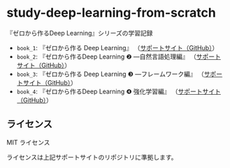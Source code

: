 # study-deep-learning-from-scratch

『ゼロから作るDeep Learning』シリーズの学習記録

- `book_1`: 『ゼロから作る Deep Learning』
（[サポートサイト（GitHub）](https://github.com/oreilly-japan/deep-learning-from-scratch)）
- `book_2`: 『ゼロから作るDeep Learning ❷ ―自然言語処理編』
（[サポートサイト（GitHub）](https://github.com/oreilly-japan/deep-learning-from-scratch-2)）
- `book_3`: 『ゼロから作る Deep Learning ❸ ―フレームワーク編』
（[サポートサイト（GitHub）](https://github.com/oreilly-japan/deep-learning-from-scratch-3)）
- `book_4`: 『ゼロから作るDeep Learning ❹ 強化学習編』
（[サポートサイト（GitHub）](https://github.com/oreilly-japan/deep-learning-from-scratch-4)）

## ライセンス

MIT ライセンス

ライセンスは上記サポートサイトのリポジトリに準拠します。
